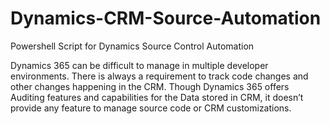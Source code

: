 # Dynamics-CRM-Source-Automation
Powershell Script for Dynamics Source Control Automation


Dynamics 365 can be difficult to manage in multiple developer environments. There is always a requirement to track code changes and other changes happening in the CRM. Though Dynamics 365 offers Auditing features and capabilities for the Data stored in CRM, it doesn’t provide any feature to manage source code or CRM customizations. 



